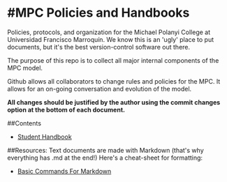 #MPC Policies and Handbooks
============
Policies, protocols, and organization for the Michael Polanyi College at Universidad Francisco Marroquín. We know this is an 'ugly' place to put documents, but it's the best version-control software out there.

The purpose of this repo is to collect all major internal components of the MPC model.

Github allows all collaborators to change rules and policies for the MPC. It allows for an on-going conversation and evolution of the model. 

<b>All changes should be justified by the author using the commit changes option at the bottom of each document.</b>

##Contents
* [Student Handbook](https://github.com/zcaceres/MPC/blob/master/MPCStudentHandbook)

##Resources: 
Text documents are made with Markdown (that's why everything has .md at the end!)
Here's a cheat-sheet for formatting:
* [Basic Commands For Markdown](https://github.com/adam-p/markdown-here/wiki/Markdown-Cheatsheet)
